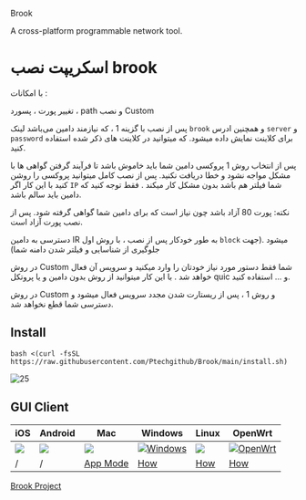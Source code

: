 Brook

A cross-platform programmable network tool.

# اسکریپت نصب brook
با امکانات :

تغییر پورت ، پسورد ، path و نصب Custom

پس از نصب با گزينه 1 ، که نیازمند دامین می‌باشد لینک `brook` و همچنین ادرس `server` و `password` برای کلاینت نمایش داده میشود. که میتوانید در کلاینت های ذکر شده استفاده کنید.

پس از انتخاب روش 1 پروکسی دامین شما باید خاموش باشد تا فرآیند گرفتن گواهی ها با مشکل مواجه نشود و خطا دریافت نکنید. پس از نصب کامل میتوانید پروکسی را روشن کنید با این کار اگر `IP` شما فیلتر هم باشد بدون مشکل کار میکند . فقط توجه کنید که دامین باید سالم باشد.

نکته: پورت 80 آزاد باشد چون نیاز است که برای دامین شما گواهی گرفته شود. پس از نصب پورت آزاد است.

دسترسی به دامین IR به طور خودکار پس از نصب ، با روش اول `block` میشود .(جهت جلوگیری از شناسایی و فیلتر شدن دامنه شما)

در روش Custom شما فقط دستور مورد نیاز خودتان را وارد میکنید و سرویس آن فعال خواهد شد .
با این کار میتوانید از روش بدون دامین و یا پروتکل quic و ... استفاده کنید. 

در روش Custom و روش 1 ، پس از ریستارت شدن مجدد سرویس فعال میشود و دسترسی شما قطع نخواهد شد.

## Install
```
bash <(curl -fsSL https://raw.githubusercontent.com/Ptechgithub/Brook/main/install.sh)
```
![25](https://raw.githubusercontent.com/Ptechgithub/configs/main/media/25.jpg)


## GUI Client

| iOS | Android      | Mac    |Windows      |Linux        |OpenWrt      |
| --- | --- | --- | --- | --- | --- |
| [![](https://brook.app/images/appstore.png)](https://apps.apple.com/us/app/brook-network-tool/id1216002642) | [![](https://brook.app/images/android.png)](https://github.com/txthinking/brook/releases/latest/download/Brook.apk) | [![](https://brook.app/images/mac.png)](https://apps.apple.com/us/app/brook-network-tool/id1216002642) | [![Windows](https://brook.app/images/windows.png)](https://github.com/txthinking/brook/releases/latest/download/Brook.msix) | [![](https://brook.app/images/linux.png)](https://github.com/txthinking/brook/releases/latest/download/Brook.bin) | [![OpenWrt](https://brook.app/images/openwrt.png)](https://github.com/txthinking/brook/releases) |
| / | / | [App Mode](https://www.txthinking.com/talks/articles/macos-app-mode-en.article) | [How](https://www.txthinking.com/talks/articles/msix-brook-en.article) | [How](https://www.txthinking.com/talks/articles/linux-app-brook-en.article) | [How](https://www.txthinking.com/talks/articles/brook-openwrt-en.article) |


[Brook Project](https://github.com/txthinking/brook)